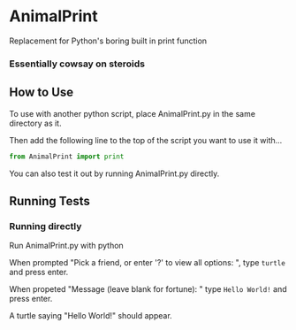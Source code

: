 # AnimalPrint
Replacement for Python's boring built in print function

### Essentially cowsay on steroids

## How to Use
To use with another python script, place AnimalPrint.py in the same directory as it.

Then add the following line to the top of the script you want to use it with...

```python
from AnimalPrint import print
```

You can also test it out by running AnimalPrint.py directly.

## Running Tests
### Running directly

Run AnimalPrint.py with python

When prompted "Pick a friend, or enter '?' to view all options: ", type `turtle` and press enter.

When propeted "Message (leave blank for fortune): " type `Hello World!` and press enter.

A turtle saying "Hello World!" should appear.

